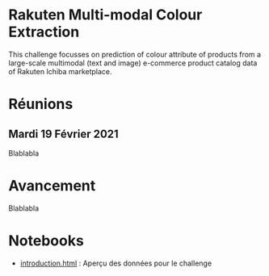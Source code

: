 # Rakuten Multi-modal Colour Extraction
This challenge focusses on prediction of colour attribute of products from a large-scale multimodal (text and image) e-commerce product catalog data of Rakuten Ichiba marketplace.

# Réunions

## Mardi 19 Février 2021
Blablabla

# Avancement
Blablabla

# Notebooks
- [introduction.html](notebooks/introduction.html) : Aperçu des données pour le challenge
